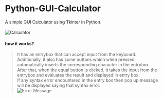 # Python-GUI-Calculator
A simple GUI Calculator using Tkinter in Python.<br/>
<br/>
![Calculator](https://github.com/SaiSwarup27/Python-GUI-Calculator/blob/master/images/Calculator.png)<br/>
#### how it works? <br/>
>It has an entrybox that can accept input from the keyboard. Additionally, it also has some buttons which when pressed automatically inserts the corresponding character in the entrybox. After that, when the equal button is clicked, it takes the input from the entrybox and evaluates the result and displayed in entry box.<br/>
>If any syntax error encountered in the entry box then pop up message will be displayed saying that syntax error.<br/>
![Error Message](https://github.com/SaiSwarup27/Python-GUI-Calculator/blob/master/images/ErrorMsg.png)
